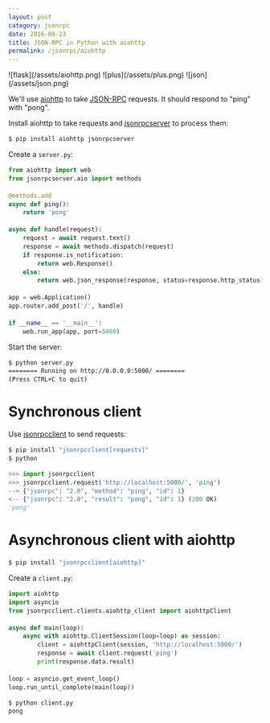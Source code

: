 ```yaml
---
layout: post
category: jsonrpc
date: 2016-09-23
title: JSON-RPC in Python with aiohttp
permalink: /jsonrpc/aiohttp
---
```

<div class="wide-logos" markdown="1">
![flask](/assets/aiohttp.png)
![plus](/assets/plus.png)
![json](/assets/json.png)
</div>

We'll use [aiohttp](http://aiohttp.readthedocs.io/) to take
[JSON-RPC](http://www.jsonrpc.org/) requests. It should respond to "ping" with
"pong".

Install aiohttp to take requests and
[jsonrpcserver](http://jsonrpcserver.readthedocs.io/) to process them:

```sh
$ pip install aiohttp jsonrpcserver
```
Create a `server.py`:

```python
from aiohttp import web
from jsonrpcserver.aio import methods

@methods.add
async def ping():
    return 'pong'

async def handle(request):
    request = await request.text()
    response = await methods.dispatch(request)
    if response.is_notification:
        return web.Response()
    else:
        return web.json_response(response, status=response.http_status)

app = web.Application()
app.router.add_post('/', handle)

if __name__ == '__main__':
    web.run_app(app, port=5000)
```
Start the server:

```sh
$ python server.py
======== Running on http://0.0.0.0:5000/ ========
(Press CTRL+C to quit)
```

Synchronous client
==================
Use [jsonrpcclient](http://jsonrpcclient.readthedocs.io/) to send requests:

```sh
$ pip install "jsonrpcclient[requests]"
$ python
```
```python
>>> import jsonrpcclient
>>> jsonrpcclient.request('http://localhost:5000/', 'ping')
--> {"jsonrpc": "2.0", "method": "ping", "id": 1}
<-- {"jsonrpc": "2.0", "result": "pong", "id": 1} (200 OK)
'pong'
```

Asynchronous client with aiohttp
================================
```sh
$ pip install "jsonrpcclient[aiohttp]"
```
Create a `client.py`:

```python
import aiohttp
import asyncio
from jsonrpcclient.clients.aiohttp_client import aiohttpClient

async def main(loop):
    async with aiohttp.ClientSession(loop=loop) as session:
        client = aiohttpClient(session, 'http://localhost:5000/')
        response = await client.request('ping')
        print(response.data.result)

loop = asyncio.get_event_loop()
loop.run_until_complete(main(loop))
```
```sh
$ python client.py
pong
```
